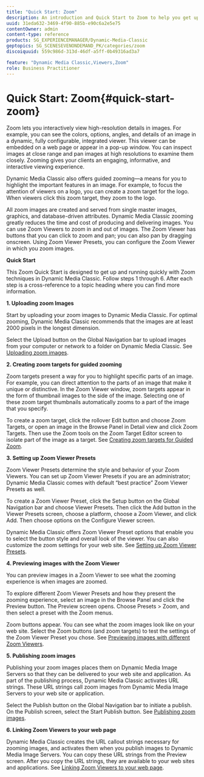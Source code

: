 ```yaml
---
title: "Quick Start: Zoom"
description: An introduction and Quick Start to Zoom to help you get up and running quickly.
uuid: 31eda632-3469-4f90-885b-e90c6a2e5e75
contentOwner: admin
content-type: reference
products: SG_EXPERIENCEMANAGER/Dynamic-Media-Classic
geptopics: SG_SCENESEVENONDEMAND_PK/categories/zoom
discoiquuid: 559c986d-313d-46df-a5ff-0b49316ad3a7

feature: "Dynamic Media Classic,Viewers,Zoom"
role: Business Practitioner
---
```


# Quick Start: Zoom{#quick-start-zoom}

 Zoom lets you interactively view high-resolution details in images. For example, you can see the colors, options, angles, and details of an image in a dynamic, fully configurable, integrated viewer. This viewer can be embedded on a web page or appear in a pop-up window. You can inspect images at close range and pan images at high resolutions to examine them closely. Zooming gives your clients an engaging, informative, and interactive viewing experience.

Dynamic Media Classic also offers guided zooming—a means for you to highlight the important features in an image. For example, to focus the attention of viewers on a logo, you can create a zoom target for the logo. When viewers click this zoom target, they zoom to the logo.

All zoom images are created and served from single master images, graphics, and database-driven attributes. Dynamic Media Classic zooming greatly reduces the time and cost of producing and delivering images. You can use Zoom Viewers to zoom in and out of images. The Zoom Viewer has buttons that you can click to zoom and pan; you can also pan by dragging onscreen. Using Zoom Viewer Presets, you can configure the Zoom Viewer in which you zoom images.

**Quick Start**

This Zoom Quick Start is designed to get up and running quickly with Zoom techniques in Dynamic Media Classic. Follow steps 1 through 6. After each step is a cross-reference to a topic heading where you can find more information.

**1. Uploading zoom Images**

Start by uploading your zoom images to Dynamic Media Classic. For optimal zooming, Dynamic Media Classic recommends that the images are at least 2000 pixels in the longest dimension.

Select the Upload button on the Global Navigation bar to upload images from your computer or network to a folder on Dynamic Media Classic. See [Uploading zoom images](uploading-zoom-images.md#uploading_zoom_images).

**2. Creating zoom targets for guided zooming**

Zoom targets present a way for you to highlight specific parts of an image. For example, you can direct attention to the parts of an image that make it unique or distinctive. In the Zoom Viewer window, zoom targets appear in the form of thumbnail images to the side of the image. Selecting one of these zoom target thumbnails automatically zooms to a part of the image that you specify.

To create a zoom target, click the rollover Edit button and choose Zoom Targets, or open an image in the Browse Panel in Detail view and click Zoom Targets. Then use the Zoom tools on the Zoom Target Editor screen to isolate part of the image as a target. See [Creating zoom targets for Guided Zoom](creating-zoom-targets-guided-zoom.md#creating_zoom_targets_for_guided_zoom).

**3. Setting up Zoom Viewer Presets**

Zoom Viewer Presets determine the style and behavior of your Zoom Viewers. You can set up Zoom Viewer Presets if you are an administrator; Dynamic Media Classic comes with default “best practice” Zoom Viewer Presets as well.

To create a Zoom Viewer Preset, click the Setup button on the Global Navigation bar and choose Viewer Presets. Then click the Add button in the Viewer Presets screen, choose a platform, choose a Zoom Viewer, and click Add. Then choose options on the Configure Viewer screen.

Dynamic Media Classic offers Zoom Viewer Preset options that enable you to select the button style and overall look of the viewer. You can also customize the zoom settings for your web site. See [Setting up Zoom Viewer Presets](setting-zoom-viewer-presets.md#setting_up_zoom_viewer_presets).

**4. Previewing images with the Zoom Viewer**

You can preview images in a Zoom Viewer to see what the zooming experience is when images are zoomed.

To explore different Zoom Viewer Presets and how they present the zooming experience, select an image in the Browse Panel and click the Preview button. The Preview screen opens. Choose Presets > Zoom, and then select a preset with the Zoom menus.

Zoom buttons appear. You can see what the zoom images look like on your web site. Select the Zoom buttons (and zoom targets) to test the settings of the Zoom Viewer Preset you chose. See [Previewing images with different Zoom Viewers](previewing-image-assets-different-zoom.md#previewing_image_assets_with_different_zoom_viewers).

**5. Publishing zoom images**

Publishing your zoom images places them on Dynamic Media Image Servers so that they can be delivered to your web site and application. As part of the publishing process, Dynamic Media Classic activates URL strings. These URL strings call zoom images from Dynamic Media Image Servers to your web site or application.

Select the Publish button on the Global Navigation bar to initiate a publish. On the Publish screen, select the Start Publish button. See [Publishing zoom images](publishing-zoom-images.md#publishing_zoom_images).

**6. Linking Zoom Viewers to your web page**

Dynamic Media Classic creates the URL callout strings necessary for zooming images, and activates them when you publish images to Dynamic Media Image Servers. You can copy these URL strings from the Preview screen. After you copy the URL strings, they are available to your web sites and applications. See [Linking Zoom Viewers to your web page](linking-zoom-viewers-web-pages.md#linking_zoom_viewers_to_your_web_pages).
